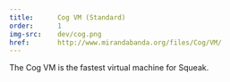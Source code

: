 ```yaml
---
title:      Cog VM (Standard)
order:      1
img-src:    dev/cog.png
href:       http://www.mirandabanda.org/files/Cog/VM/
---
```

The Cog VM is the fastest virtual machine for Squeak.